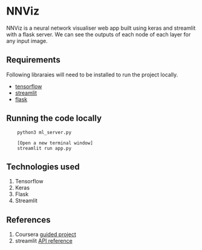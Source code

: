 # NNViz  
NNViz is a neural network visualiser web app built using keras and streamlit with a flask server. We can see the outputs of each node of each layer for any input image.

## Requirements  
Following libraraies will need to be installed to run the project locally.  
* [tensorflow](https://www.tensorflow.org/install)  
* [streamlit](https://docs.streamlit.io/library/get-started/installation)  
* [flask](https://flask.palletsprojects.com/en/2.0.x/installation/)  

## Running the code locally  
```  
    python3 ml_server.py  

    [Open a new terminal window]  
    streamlit run app.py

```

## Technologies used  
1. Tensorflow  
2. Keras  
3. Flask  
4. Streamlit  

## References  
1. Coursera [guided project]()  
2. streamlit [API reference](https://docs.streamlit.io/library/api-reference)  

